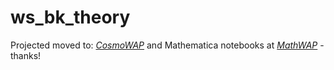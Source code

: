 # ws_bk_theory

Projected moved to:  [*CosmoWAP*](https://github.com/craddis1/CosmoWAP) and Mathematica notebooks at  [*MathWAP*](https://github.com/craddis1/MathWAP) - thanks!
